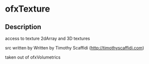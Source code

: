 ofxTexture
==============

Description
-----------

access to texture 2dArray and 3D textures

src written by 
Written by Timothy Scaffidi (http://timothyscaffidi.com)

taken out of ofxVolumetrics
